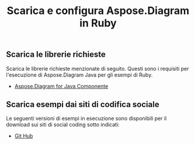 ﻿---
title: Scarica e configura Aspose.Diagram in Ruby
type: docs
weight: 10
url: /it/java/download-and-configure-aspose-diagram-in-ruby/
---
## **Scarica le librerie richieste**
Scarica le librerie richieste menzionate di seguito. Questi sono i requisiti per l'esecuzione di Aspose.Diagram Java per gli esempi di Ruby.

- [Aspose.Diagram for Java Componente](https://repository.aspose.com/webapp/#/artifacts/browse/tree/General/repo/com/aspose/aspose-diagram)
## **Scarica esempi dai siti di codifica sociale**
Le seguenti versioni di esempi in esecuzione sono disponibili per il download sui siti di social coding sotto indicati:

- [Git Hub](https://github.com/asposediagram/Aspose.Diagram-for-Java/tree/master/Plugins/Aspose_Diagram_Java_for_Ruby)
